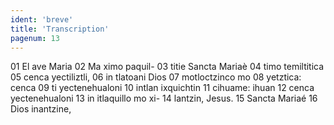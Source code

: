 ```yaml
---
ident: 'breve'
title: 'Transcription'
pagenum: 13
---
```

01  El ave Maria
02  Ma ximo paquil-
03  titie Sancta Mariaè
04  timo temiltitica
05  cenca yectiliztli,
06  in tlatoani Dios
07  motloctzinco mo
08  yetztica: cenca
09  ti yectenehualoni
10  intlan ixquichtin
11  cihuame: ihuan
12  cenca yectenehualoni
13  in itlaquillo mo xi-
14  lantzin, Jesus.
15  Sancta Mariaé
16  Dios inantzine,
